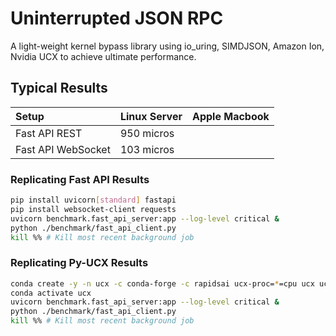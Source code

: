 # Uninterrupted JSON RPC

A light-weight kernel bypass library using io_uring, SIMDJSON, Amazon Ion, Nvidia UCX to achieve ultimate performance.



## Typical Results

| Setup              | Linux Server | Apple Macbook |
| :----------------- | ------------ | ------------- |
| Fast API REST      | 950 micros   |               |
| Fast API WebSocket | 103 micros   |               |


### Replicating Fast API Results

```sh
pip install uvicorn[standard] fastapi
pip install websocket-client requests
uvicorn benchmark.fast_api_server:app --log-level critical &
python ./benchmark/fast_api_client.py
kill %% # Kill most recent background job
```

### Replicating Py-UCX Results

```sh
conda create -y -n ucx -c conda-forge -c rapidsai ucx-proc=*=cpu ucx ucx-py python=3.9
conda activate ucx
uvicorn benchmark.fast_api_server:app --log-level critical &
python ./benchmark/fast_api_client.py
kill %% # Kill most recent background job
```